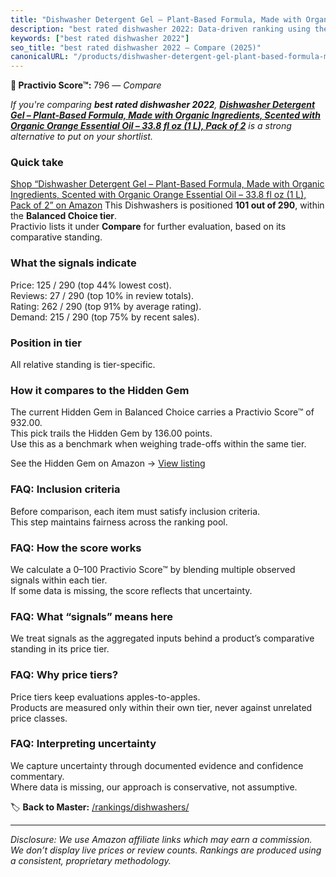 ```yaml
---
title: "Dishwasher Detergent Gel – Plant-Based Formula, Made with Organic Ingredients, Scented with Organic Orange Essential Oil – 33.8 fl oz (1 L), Pack of 2"
description: "best rated dishwasher 2022: Data-driven ranking using the Practivio Score™. Positioned by quality, value, demand, findability, momentum."
keywords: ["best rated dishwasher 2022"]
seo_title: "best rated dishwasher 2022 — Compare (2025)"
canonicalURL: "/products/dishwasher-detergent-gel-plant-based-formula-made-with-organic-ingredients-scented-with-organic-orange-essential-oil-338-fl-oz-1-l-pack-of-2-B0D7DWCXQ5/"
---
```


**🛒 Practivio Score™:** 796 — _Compare_


*If you're comparing **best rated dishwasher 2022**, **[Dishwasher Detergent Gel – Plant-Based Formula, Made with Organic Ingredients, Scented with Organic Orange Essential Oil – 33.8 fl oz (1 L), Pack of 2](https://www.amazon.com/dp/B0D7DWCXQ5?tag=practivio-20)** is a strong alternative to put on your shortlist.*
### Quick take
[Shop “Dishwasher Detergent Gel – Plant-Based Formula, Made with Organic Ingredients, Scented with Organic Orange Essential Oil – 33.8 fl oz (1 L), Pack of 2” on Amazon](https://www.amazon.com/dp/B0D7DWCXQ5?tag=practivio-20)
This Dishwashers is positioned **101 out of 290**, within the **Balanced Choice tier**.  
Practivio lists it under **Compare** for further evaluation, based on its comparative standing.

### What the signals indicate
Price: 125 / 290 (top 44% lowest cost).  
Reviews: 27 / 290 (top 10% in review totals).  
Rating: 262 / 290 (top 91% by average rating).  
Demand: 215 / 290 (top 75% by recent sales).

### Position in tier
All relative standing is tier-specific.

### How it compares to the Hidden Gem
The current Hidden Gem in Balanced Choice carries a Practivio Score™ of 932.00.  
This pick trails the Hidden Gem by 136.00 points.  
Use this as a benchmark when weighing trade-offs within the same tier.  

See the Hidden Gem on Amazon → [View listing](https://www.amazon.com/dp/B097C8DKYX?tag=practivio-20)

### FAQ: Inclusion criteria
Before comparison, each item must satisfy inclusion criteria.  
This step maintains fairness across the ranking pool.

### FAQ: How the score works
We calculate a 0–100 Practivio Score™ by blending multiple observed signals within each tier.  
If some data is missing, the score reflects that uncertainty.

### FAQ: What “signals” means here
We treat signals as the aggregated inputs behind a product’s comparative standing in its price tier.

### FAQ: Why price tiers?
Price tiers keep evaluations apples-to-apples.  
Products are measured only within their own tier, never against unrelated price classes.

### FAQ: Interpreting uncertainty
We capture uncertainty through documented evidence and confidence commentary.  
Where data is missing, our approach is conservative, not assumptive.

<!-- Missing template for Compare/CompareWithinPriceClass -->


🏷️ **Back to Master:** [/rankings/dishwashers/](/rankings/dishwashers/)

---
_Disclosure: We use Amazon affiliate links which may earn a commission. We don’t display live prices or review counts. Rankings are produced using a consistent, proprietary methodology._
